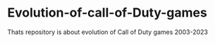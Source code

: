 # Evolution-of-call-of-Duty-games
Thats repository is about evolution of Call of Duty games 2003-2023
